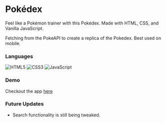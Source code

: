 # Pokédex
Feel like a Pokémon trainer with this Pokédex.
Made with HTML, CSS, and Vanilla JavaScript.

Fetching from the PokeAPI to create a replica of the Pokedex. Best used on mobile. 

### Languages
![HTML5](https://img.shields.io/badge/html5-%23E34F26.svg?style=for-the-badge&logo=html5&logoColor=white)
![CSS3](https://img.shields.io/badge/css3-%231572B6.svg?style=for-the-badge&logo=css3&logoColor=white)
![JavaScript](https://img.shields.io/badge/javascript-%23323330.svg?style=for-the-badge&logo=javascript&logoColor=%23F7DF1E)

### Demo
Checkout the app [here](https://mattbanuag.github.io/pokedex/) 

### Future Updates
- Search functionality is still being tweaked. 
